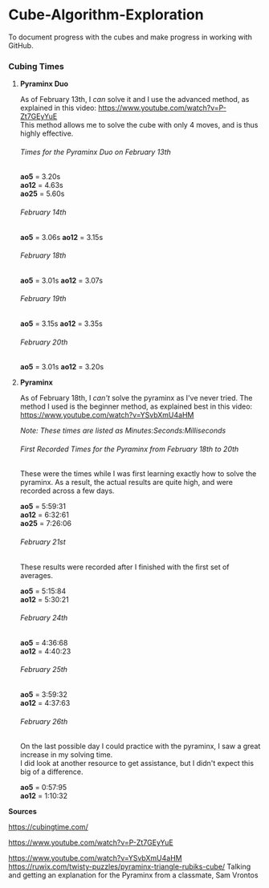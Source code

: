 # Cube-Algorithm-Exploration
To document progress with the cubes and make progress in working with GitHub.   


### **Cubing Times**

1. **Pyraminx Duo**
     
   As of February 13th, I *can* solve it and I use the advanced method, as explained in this video: https://www.youtube.com/watch?v=P-Zt7GEyYuE  
   This method allows me to solve the cube with only 4 moves, and is thus highly effective. 
   
   ###### Times for the Pyraminx Duo on February 13th
   
   **ao5** = 3.20s  
   **ao12** = 4.63s  
   **ao25** = 5.60s  
   
   ###### February 14th
   
   **ao5** = 3.06s
   **ao12** = 3.15s
   
   ###### February 18th
   
   **ao5** = 3.01s
   **ao12** = 3.07s

   ###### February 19th
   
   **ao5** = 3.15s
   **ao12** = 3.35s
   
   ###### February 20th
   
   **ao5** = 3.01s
   **ao12** = 3.20s  
         
2. **Pyraminx**

   As of February 18th, I *can't* solve the pyraminx as I've never tried.
   The method I used is the beginner method, as explained best in this video: https://www.youtube.com/watch?v=YSvbXmU4aHM
   
   *Note: These times are listed as Minutes:Seconds:Milliseconds*
   
   ###### First Recorded Times for the Pyraminx from February 18th to 20th
   
   These were the times while I was first learning exactly how to solve the pyraminx. 
   As a result, the actual results are quite high, and were recorded across a few days.  
   
   **ao5** = 5:59:31    
   **ao12** = 6:32:61     
   **ao25** = 7:26:06    

   ###### February 21st  
   
   These results were recorded after I finished with the first set of averages.  
   
   **ao5** = 5:15:84   
   **ao12** = 5:30:21    

   ###### February 24th   
   
   **ao5** = 4:36:68    
   **ao12** = 4:40:23   
   
   ###### February 25th  
    
   **ao5** = 3:59:32   
   **ao12** = 4:37:63  
   
   ###### February 26th   
   
   On the last possible day I could practice with the pyraminx, I saw a great increase in my solving time.   
   I did look at another resource to get assistance, but I didn't expect this big of a difference.    
   
   **ao5** = 0:57:95  
   **ao12** = 1:10:32  



**Sources**

https://cubingtime.com/

https://www.youtube.com/watch?v=P-Zt7GEyYuE

https://www.youtube.com/watch?v=YSvbXmU4aHM
https://ruwix.com/twisty-puzzles/pyraminx-triangle-rubiks-cube/
Talking and getting an explanation for the Pyraminx from a classmate, Sam Vrontos
